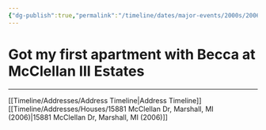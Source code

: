 ```yaml
---
{"dg-publish":true,"permalink":"/timeline/dates/major-events/2000s/2006-04-15-120000/","dgHomeLink":true,"dgPassFrontmatter":false}
---
```


# Got my first apartment with Becca at McClellan III Estates 

---

[[Timeline/Addresses/Address Timeline|Address Timeline]]
[[Timeline/Addresses/Houses/15881 McClellan Dr, Marshall, MI (2006)|15881 McClellan Dr, Marshall, MI (2006)]]
